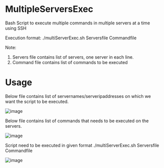 # MultipleServersExec
Bash Script to execute multiple commands in multiple servers at a time using SSH

Execution format: ./multiServerExec.sh Serversfile Commandfile

Note: 
1) Servers file contains list of servers, one server in each line.
2) Command file contains list of commands to be executed

# Usage

Below file contains list of servernames/serveripaddresses on which we want the script to be executed.

![image](https://github.com/user-attachments/assets/75f72f3b-e112-4bd3-b0e2-d328174bf7a2)

Below file contains list of commands that needs to be executed on the servers.

![image](https://github.com/user-attachments/assets/899b4a4e-0098-4d8c-bd82-8d9ceabdfa91)

Script need to be executed in given format  ./multiServerExec.sh Serversfile Commandfile

![image](https://github.com/user-attachments/assets/ff85f936-3d88-467c-b46d-6a1852d56cf4)
